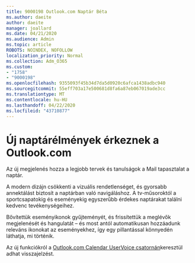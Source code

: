 ```yaml
---
title: 9000198 Outlook.com Naptár Béta
ms.author: daeite
author: daeite
manager: joallard
ms.date: 04/21/2020
ms.audience: Admin
ms.topic: article
ROBOTS: NOINDEX, NOFOLLOW
localization_priority: Normal
ms.collection: Adm_O365
ms.custom:
- "1758"
- "9000198"
ms.openlocfilehash: 9355093f45b34d7da5d0920c6afca1438adbc940
ms.sourcegitcommit: 55eff703a17e500681d8fa6a87eb067019ade3cc
ms.translationtype: MT
ms.contentlocale: hu-HU
ms.lasthandoff: 04/22/2020
ms.locfileid: "43710877"
---
```

# <a name="new-calendar-experiences-coming-to-outlookcom"></a>Új naptárélmények érkeznek a Outlook.com

Az új megjelenés hozza a legjobb tervek és tanulságok a Mail tapasztalat a naptár.

A modern dizájn csökkenti a vizuális rendetlenséget, és gyorsabb annektálást biztosít a naptárban való navigáláshoz. A tv-műsoroktól a sportcsapatokig és eseményekig egyszerűbb érdekes naptárakat találni kedvenc tevékenységeihez.

Bővítettük eseményikonok gyűjteményét, és frissítettük a meglévők megjelenését és hangulatát – és most antól automatikusan hozzáadunk releváns ikonokat az eseményekhez, így egy pillantással könnyedén láthatja, mi történik.

Az új funkciókról a [Outlook.com Calendar UserVoice csatornán](https://go.microsoft.com/fwlink/?linkid=2103075)keresztül adhat visszajelzést.